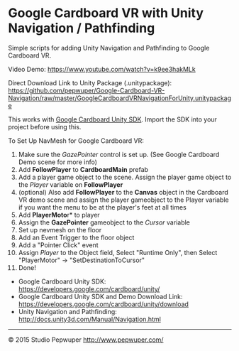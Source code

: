 # Google Cardboard VR with Unity Navigation / Pathfinding
Simple scripts for adding Unity Navigation and Pathfinding to Google Cardboard VR. 

Video Demo: https://www.youtube.com/watch?v=k9ee3hakMLk

Direct Download Link to Unity Package (.unitypackage): https://github.com/pepwuper/Google-Cardboard-VR-Navigation/raw/master/GoogleCardboardVRNavigationForUnity.unitypackage

This works with [Google Cardboard Unity SDK](https://developers.google.com/cardboard/unity/). Import the SDK into your project before using this. 

To Set Up NavMesh for Google Cardboard VR:

1. Make sure the *GazePointer* control is set up. (See Google Cardboard Demo scene for more info)
2. Add **FollowPlayer** to **CardboardMain** prefab
3. Add a player game object to the scene. Assign the player game object to the *Player* variable on **FollowPlayer**
4. (optional) Also add **FollowPlayer** to the **Canvas** object in the Cardboard VR demo scene and assign the player gameobject to the Player variable if you want the menu to be at the player's feet at all times
4. Add **PlayerMoto**r* to player
5. Assign the **GazePointer** gameobject to the *Cursor* variable 
6. Set up nevmesh on the floor
7. Add an Event Trigger to the floor object
8. Add a "Pointer Click" event
9. Assign *Player* to the Object field, Select "Runtime Only", then Select "PlayerMotor" -> "SetDestinationToCursor"
10. Done!

- Google Cardboard Unity SDK: https://developers.google.com/cardboard/unity/
- Google Cardboard Unity SDK and Demo Download Link: https://developers.google.com/cardboard/unity/download
- Unity Navigation and Pathfinding: http://docs.unity3d.com/Manual/Navigation.html

---
© 2015 Studio Pepwuper http://www.pepwuper.com/